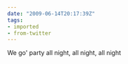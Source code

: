 ```yaml
---
date: "2009-06-14T20:17:39Z"
tags:
- imported
- from-twitter
---
```

We go' party all night, all night, all night
